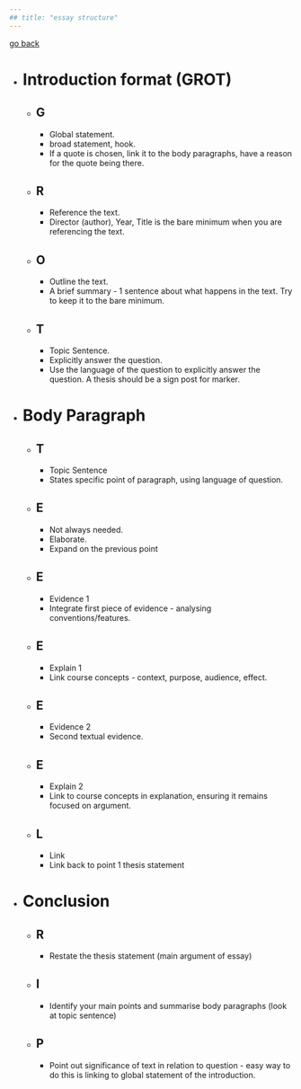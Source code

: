 ```yaml
---
## title: "essay structure"
---
```


[go back](notes/archive/AEold/subsections/eng.md)

- # Introduction format (GROT)
  - ## G
    - Global statement.
    - broad statement, hook.
    - If a quote is chosen, link it to the body paragraphs, have a reason for the quote being there.
  - ## R
    - Reference the text.
    - Director (author), Year, Title is the bare minimum when you are referencing the text.
  - ## O
    - Outline the text.
    - A brief summary - 1 sentence about what happens in the text. Try to keep it to the bare minimum.
  - ## T
    - Topic Sentence.
    - Explicitly answer the question.
    - Use the language of the question to explicitly answer the question. A thesis should be a sign post for marker.
- # Body Paragraph
  - ## T
    - Topic Sentence
    - States specific point of paragraph, using language of question.
  - ## E
    - Not always needed.
    - Elaborate.
    - Expand on the previous point
  - ## E
    - Evidence 1
    - Integrate first piece of evidence - analysing conventions/features.
  - ## E
    - Explain 1
    - Link course concepts - context, purpose, audience, effect.
  - ## E
    - Evidence 2
    - Second textual evidence.
  - ## E
    - Explain 2
    - Link to course concepts in explanation, ensuring it remains focused on argument.
  - ## L
    - Link
    - Link back to point 1 thesis statement
- # Conclusion
  - ## R
    - Restate the thesis statement (main argument of essay)
  - ## I
    - Identify your main points and summarise body paragraphs (look at topic sentence)
  - ## P
    - Point out significance of text in relation to question - easy way to do this is linking to global statement of the introduction.
